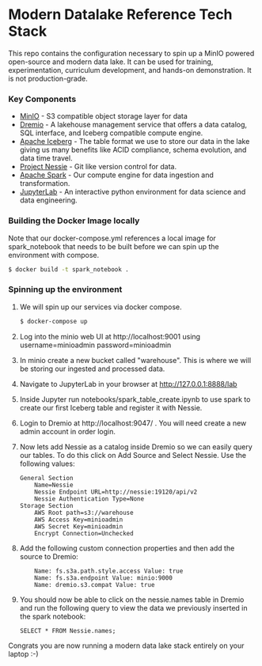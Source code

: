 # Modern Datalake Reference Tech Stack
This repo contains the configuration necessary to spin up a MinIO powered open-source and modern data lake. It can be used for training, experimentation, curriculum development, and hands-on demonstration. It is not production-grade.

### Key Components
- [MinIO](https://min.io/docs/minio/linux/index.html) - S3 compatible object storage layer for data
- [Dremio](https://docs.dremio.com/) - A lakehouse management service that offers a data catalog, SQL interface, and Iceberg compatible compute engine.
- [Apache Iceberg](https://iceberg.apache.org/docs/1.3.1/) - The table format we use to store our data in the lake giving us many benefits like ACID compliance, schema evolution, and data time travel.
- [Project Nessie](https://projectnessie.org/) - Git like version control for data.
- [Apache Spark](https://spark.apache.org/docs/latest/) - Our compute engine for data ingestion and transformation.
- [JupyterLab](https://docs.jupyter.org/en/latest/) - An interactive python environment for data science and data engineering.

### Building the Docker Image locally
Note that our docker-compose.yml references a local image for spark_notebook that needs to be built before we can spin up the environment with compose.
```bash
$ docker build -t spark_notebook .
```


### Spinning up the environment
1. We will spin up our services via docker compose.
    ```bash
    $ docker-compose up
    ```
1. Log into the minio web UI at http://localhost:9001 using username=minioadmin password=minioadmin
1. In minio create a new bucket called "warehouse". This is where we will be storing our ingested and processed data.
1. Navigate to JupyterLab in your browser at http://127.0.0.1:8888/lab
1. Inside Jupyter run notebooks/spark_table_create.ipynb to use spark to create our first Iceberg table and register it with Nessie.
1. Login to Dremio at http://localhost:9047/ . You will need create a new admin account in order login.
1. Now lets add Nessie as a catalog inside Dremio so we can easily query our tables. To do this click on Add Source and Select Nessie. Use the following values:
    ```
    General Section
        Name=Nessie
        Nessie Endpoint URL=http://nessie:19120/api/v2
        Nessie Authentication Type=None
    Storage Section
        AWS Root path=s3://warehouse
        AWS Access Key=minioadmin
        AWS Secret Key=minioadmin
        Encrypt Connection=Unchecked
    ```
1. Add the following custom connection properties and then add the source to Dremio:
    ```
        Name: fs.s3a.path.style.access Value: true
        Name: fs.s3a.endpoint Value: minio:9000
        Name: dremio.s3.compat Value: true
    ```

1. You should now be able to click on the nessie.names table in Dremio and run the following query to view the data we previously inserted in the spark notebook:
    ```
    SELECT * FROM Nessie.names;
    ```
Congrats you are now running a modern data lake stack entirely on your laptop :-)
